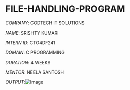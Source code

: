 # FILE-HANDLING-PROGRAM

*COMPANY*: CODTECH IT SOLUTIONS

*NAME*: SRISHTY KUMARI

*INTERN ID*: CTO4DF241

*DOMAIN*: C PROGRAMMING

*DURATION*: 4 WEEKS

*MENTOR*: NEELA SANTOSH

*OUTPUT*:![Image](https://github.com/user-attachments/assets/5225ca0b-549a-4962-a4ee-69e5c48b96a4)
